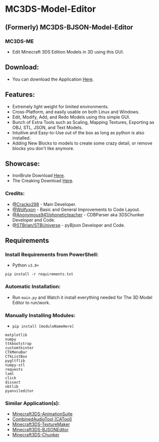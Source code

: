 # MC3DS-Model-Editor

## (Formerly) MC3DS-BJSON-Model-Editor
### MC3DS-ME
- Edit Minecraft 3DS Edition Models in 3D using this GUI.

## Download:
- You can download the Application [Here](https://github.com/Cracko298/MC3DS-3D-Model-Editor/releases/download/0.7/mc3ds-model-editor.zip).


## Features:
- Extremely light weight for limited environments.
- Cross-Platform, and easily usable on both Linux and Windows.
- Edit, Modify, Add, and Redo Models using this simple GUI.
- Bunch of Extra Tools such as Scaling, Mapping Textures, Exporting as OBJ, STL, JSON, and Text Models.
- Intuitive and Easy-to-Use out of the box as long as python is also installed.
- Adding New Blocks to models to create some crazy detail, or remove blocks you don't like anymore.

## Showcase:
- IronBrute Download [Here](https://github.com/Cracko298/MC3DS-IronBrute).
- The Creaking Download [Here](https://github.com/Cracko298/mc3ds-creaking/).

### Credits:
- [@Cracko298](https://github.com/Cracko298) - Main Developer.
- [@Wolfyxon](https://github.com/Wolfyxon) - Basic and General Improvements to Code Layout.
- [@Anonymous941/phoneticteacher](https://github.com/Anonymous941) - CDBParser aka 3DSChunker Developer and Code.
- [@STBrian/STBUniverse](https://github.com/STBrian) - pyBjson Developer and Code.

## Requirements
### Install Requirements from PowerShell:
- Python `v3.8+`
```
pip install -r requirements.txt
```
### Automatic Installation:
- Run `main.py` and Watch it install everything needed for The 3D Model Editor to run/work.

### Manually Installing Modules:
- `pip install [moduleNameHere]`
```
matplotlib
numpy
ttkbootstrap
customtkinter
CTkMenuBar
CTkListBox
pygltflib
numpy-stl
requests
lxml
click
dissect
nbtlib
pyanvileditor
```
### Similar Application(s):
- [Minecraft3DS-AnimationSuite](https://github.com/Cracko298/MC3DS-AnimationSuite)
- [CombinedAudioTool (CATool)](https://github.com/Cracko298/CombinedAudioTool)
- [Minecraft3DS-TextureMaker](https://github.com/STBrian/MC3DS-Texture-Maker)
- [Minecraft3DS-BJSONEditor](https://github.com/STBrian/MC3DS-BJSON-Editor)
- [Minecraft3DS-Chunker](https://github.com/MC3DS-Save-Research/3DS-Chunker)
